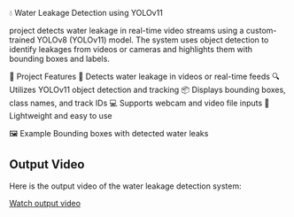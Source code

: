 
💧 Water Leakage Detection using YOLOv11 

project detects water leakage in real-time video streams using a custom-trained YOLOv8 (YOLOv11) model. The system uses object detection to identify leakages from videos or cameras and highlights them with bounding boxes and labels.

🧠 Project Features
🚰 Detects water leakage in videos or real-time feeds
🔍 Utilizes YOLOv11 object detection and tracking
📦 Displays bounding boxes, class names, and track IDs
💻 Supports webcam and video file inputs
🎯 Lightweight and easy to use

🖼️ Example
Bounding boxes with detected water leaks
## Output Video

Here is the output video of the water leakage detection system:

[Watch output video](https://github.com/Alan-cherian/water-leakage-detection/blob/main/output.mp4?raw=true)
